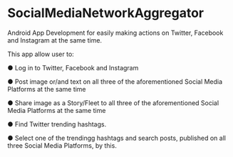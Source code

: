 # SocialMediaNetworkAggregator
Android App Development for easily making actions on Twitter, Facebook and Instagram at the same time.


This app allow user to:

●   Log in to Twitter, Facebook and Instagram

●   Post image or/and text on all three of the aforementioned Social Media Platforms at the same time

●   Share image as a Story/Fleet to all three of the aforementioned Social Media Platforms at the same time

●   Find Twitter trending hashtags.

●   Select one of the trendingg hashtags and search posts, published on all three Social Media Platforms, by this.
